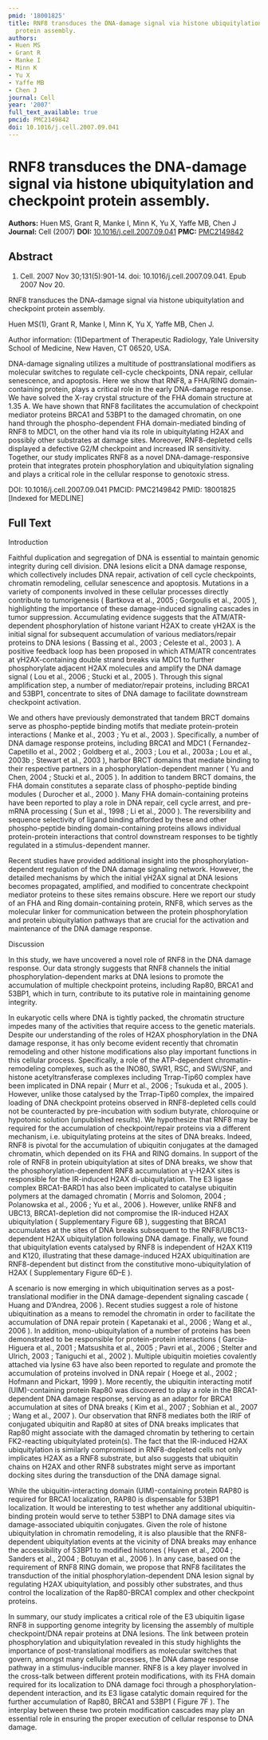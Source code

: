 ```yaml
---
pmid: '18001825'
title: RNF8 transduces the DNA-damage signal via histone ubiquitylation and checkpoint
  protein assembly.
authors:
- Huen MS
- Grant R
- Manke I
- Minn K
- Yu X
- Yaffe MB
- Chen J
journal: Cell
year: '2007'
full_text_available: true
pmcid: PMC2149842
doi: 10.1016/j.cell.2007.09.041
---
```


# RNF8 transduces the DNA-damage signal via histone ubiquitylation and checkpoint protein assembly.
**Authors:** Huen MS, Grant R, Manke I, Minn K, Yu X, Yaffe MB, Chen J
**Journal:** Cell (2007)
**DOI:** [10.1016/j.cell.2007.09.041](https://doi.org/10.1016/j.cell.2007.09.041)
**PMC:** [PMC2149842](https://www.ncbi.nlm.nih.gov/pmc/articles/PMC2149842/)

## Abstract

1. Cell. 2007 Nov 30;131(5):901-14. doi: 10.1016/j.cell.2007.09.041. Epub 2007
Nov  20.

RNF8 transduces the DNA-damage signal via histone ubiquitylation and checkpoint 
protein assembly.

Huen MS(1), Grant R, Manke I, Minn K, Yu X, Yaffe MB, Chen J.

Author information:
(1)Department of Therapeutic Radiology, Yale University School of Medicine, New 
Haven, CT 06520, USA.

DNA-damage signaling utilizes a multitude of posttranslational modifiers as 
molecular switches to regulate cell-cycle checkpoints, DNA repair, cellular 
senescence, and apoptosis. Here we show that RNF8, a FHA/RING domain-containing 
protein, plays a critical role in the early DNA-damage response. We have solved 
the X-ray crystal structure of the FHA domain structure at 1.35 A. We have shown 
that RNF8 facilitates the accumulation of checkpoint mediator proteins BRCA1 and 
53BP1 to the damaged chromatin, on one hand through the phospho-dependent FHA 
domain-mediated binding of RNF8 to MDC1, on the other hand via its role in 
ubiquitylating H2AX and possibly other substrates at damage sites. Moreover, 
RNF8-depleted cells displayed a defective G2/M checkpoint and increased IR 
sensitivity. Together, our study implicates RNF8 as a novel 
DNA-damage-responsive protein that integrates protein phosphorylation and 
ubiquitylation signaling and plays a critical role in the cellular response to 
genotoxic stress.

DOI: 10.1016/j.cell.2007.09.041
PMCID: PMC2149842
PMID: 18001825 [Indexed for MEDLINE]

## Full Text

Introduction

Faithful duplication and segregation of DNA is essential to maintain genomic integrity during cell division. DNA lesions elicit a DNA damage response, which collectively includes DNA repair, activation of cell cycle checkpoints, chromatin remodeling, cellular senescence and apoptosis. Mutations in a variety of components involved in these cellular processes directly contribute to tumorigenesis ( Bartkova et al., 2005 ; Gorgoulis et al., 2005 ), highlighting the importance of these damage-induced signaling cascades in tumor suppression. Accumulating evidence suggests that the ATM/ATR-dependent phosphorylation of histone variant H2AX to create γH2AX is the initial signal for subsequent accumulation of various mediators/repair proteins to DNA lesions ( Bassing et al., 2003 ; Celeste et al., 2003 ). A positive feedback loop has been proposed in which ATM/ATR concentrates at γH2AX-containing double strand breaks via MDC1 to further phosphorylate adjacent H2AX molecules and amplify the DNA damage signal ( Lou et al., 2006 ; Stucki et al., 2005 ). Through this signal amplification step, a number of mediator/repair proteins, including BRCA1 and 53BP1, concentrate to sites of DNA damage to facilitate downstream checkpoint activation.

We and others have previously demonstrated that tandem BRCT domains serve as phospho-peptide binding motifs that mediate protein-protein interactions ( Manke et al., 2003 ; Yu et al., 2003 ). Specifically, a number of DNA damage response proteins, including BRCA1 and MDC1 ( Fernandez-Capetillo et al., 2002 ; Goldberg et al., 2003 ; Lou et al., 2003a ; Lou et al., 2003b ; Stewart et al., 2003 ), harbor BRCT domains that mediate binding to their respective partners in a phosphorylation-dependent manner ( Yu and Chen, 2004 ; Stucki et al., 2005 ). In addition to tandem BRCT domains, the FHA domain constitutes a separate class of phospho-peptide binding modules ( Durocher et al., 2000 ). Many FHA domain-containing proteins have been reported to play a role in DNA repair, cell cycle arrest, and pre-mRNA processing ( Sun et al., 1998 ; Li et al., 2000 ). The reversibility and sequence selectivity of ligand binding afforded by these and other phospho-peptide binding domain-containing proteins allows individual protein-protein interactions that control downstream responses to be tightly regulated in a stimulus-dependent manner.

Recent studies have provided additional insight into the phosphorylation-dependent regulation of the DNA damage signaling network. However, the detailed mechanisms by which the initial γH2AX signal at DNA lesions becomes propagated, amplified, and modified to concentrate checkpoint mediator proteins to these sites remains obscure. Here we report our study of an FHA and Ring domain-containing protein, RNF8, which serves as the molecular linker for communication between the protein phosphorylation and protein ubiquitylation pathways that are crucial for the activation and maintenance of the DNA damage response.

Discussion

In this study, we have uncovered a novel role of RNF8 in the DNA damage response. Our data strongly suggests that RNF8 channels the initial phosphorylation-dependent marks at DNA lesions to promote the accumulation of multiple checkpoint proteins, including Rap80, BRCA1 and 53BP1, which in turn, contribute to its putative role in maintaining genome integrity.

In eukaryotic cells where DNA is tightly packed, the chromatin structure impedes many of the activities that require access to the genetic materials. Despite our understanding of the roles of H2AX phosphorylation in the DNA damage response, it has only become evident recently that chromatin remodeling and other histone modifications also play important functions in this cellular process. Specifically, a role of the ATP-dependent chromatin-remodeling complexes, such as the INO80, SWR1, RSC, and SWI/SNF, and histone acetyltransferase complexes including Trrap-Tip60 complex have been implicated in DNA repair ( Murr et al., 2006 ; Tsukuda et al., 2005 ). However, unlike those catalysed by the Trrap-Tip60 complex, the impaired loading of DNA checkpoint proteins observed in RNF8-depleted cells could not be counteracted by pre-incubation with sodium butyrate, chloroquine or hypotonic solution (unpublished results). We hypothesize that RNF8 may be required for the accumulation of checkpoint/repair proteins via a different mechanism, i.e. ubiquitylating proteins at the sites of DNA breaks. Indeed, RNF8 is pivotal for the accumulation of ubiquitin conjugates at the damaged chromatin, which depended on its FHA and RING domains. In support of the role of RNF8 in protein ubiquitylation at sites of DNA breaks, we show that the phosphorylation-dependent RNF8 accumulation at γ-H2AX sites is responsible for the IR-induced H2AX di-ubiquitylation. The E3 ligase complex BRCA1-BARD1 has also been implicated to catalyse ubiquitin polymers at the damaged chromatin ( Morris and Solomon, 2004 ; Polanowska et al., 2006 ; Yu et al., 2006 ). However, unlike RNF8 and UBC13, BRCA1-depletion did not compromise the IR-induced H2AX ubiquitylation ( Supplementary Figure 6B ), suggesting that BRCA1 accumulates at the sites of DNA breaks subsequent to the RNF8/UBC13-dependent H2AX ubiquitylation following DNA damage. Finally, we found that ubiquitylation events catalysed by RNF8 is independent of H2AX K119 and K120, illustrating that these damage-induced H2AX ubiquitination are RNF8-dependent but distinct from the constitutive mono-ubiquitylation of H2AX ( Supplementary Figure 6D–E ).

A scenario is now emerging in which ubiquitination serves as a post-translational modifier in the DNA damage-dependent signaling cascade ( Huang and D’Andrea, 2006 ). Recent studies suggest a role of histone ubiquitination as a means to remodel the chromatin in order to facilitate the accumulation of DNA repair protein ( Kapetanaki et al., 2006 ; Wang et al., 2006 ). In addition, mono-ubiquitylation of a number of proteins has been demonstrated to be responsible for protein-protein interactions ( Garcia-Higuera et al., 2001 ; Matsushita et al., 2005 ; Pavri et al., 2006 ; Stelter and Ulrich, 2003 ; Taniguchi et al., 2002 ). Multiple ubiquitin moieties covalently attached via lysine 63 have also been reported to regulate and promote the accumulation of proteins involved in DNA repair ( Hoege et al., 2002 ; Hofmann and Pickart, 1999 ). More recently, the ubiquitin interacting motif (UIM)-containing protein Rap80 was discovered to play a role in the BRCA1-dependent DNA damage response, serving as an adaptor for BRCA1 accumulation at sites of DNA breaks ( Kim et al., 2007 ; Sobhian et al., 2007 ; Wang et al., 2007 ). Our observation that RNF8 mediates both the IRIF of conjugated ubiquitin and Rap80 at sites of DNA breaks implicates that Rap80 might associate with the damaged chromatin by tethering to certain FK2-reacting ubiquitylated protein(s). The fact that the IR-induced H2AX ubiquitylation is similarly compromised in RNF8-depleted cells not only implicates H2AX as a RNF8 substrate, but also suggests that ubiquitin chains on H2AX and other RNF8 substrates might serve as important docking sites during the transduction of the DNA damage signal.

While the ubiquitin-interacting domain (UIM)-containing protein RAP80 is required for BRCA1 localization, RAP80 is dispensable for 53BP1 localization. It would be interesting to test whether any additional ubiquitin-binding protein would serve to tether 53BP1 to DNA damage sites via damage-associated ubiquitin conjugates. Given the role of histone ubiquitylation in chromatin remodeling, it is also plausible that the RNF8-dependent ubiquitylation events at the vicinity of DNA breaks may enhance the accessibility of 53BP1 to modified histones ( Huyen et al., 2004 ; Sanders et al., 2004 ; Botuyan et al., 2006 ). In any case, based on the requirement of RNF8 RING domain, we propose that RNF8 facilitates the transduction of the initial phosphorylation-dependent DNA lesion signal by regulating H2AX ubiquitylation, and possibly other substrates, and thus control the localization of the Rap80-BRCA1 complex and other checkpoint proteins.

In summary, our study implicates a critical role of the E3 ubiquitin ligase RNF8 in supporting genome integrity by licensing the assembly of multiple checkpoint/DNA repair proteins at DNA lesions. The link between protein phosphorylation and ubiquitylation revealed in this study highlights the importance of post-translational modifiers as molecular switches that govern, amongst many cellular processes, the DNA damage response pathway in a stimulus-inducible manner. RNF8 is a key player involved in the cross-talk between different protein modifications, with its FHA domain required for its localization to DNA damage foci through a phosphorylation-dependent interaction, and its E3 ligase catalytic domain required for the further accumulation of Rap80, BRCA1 and 53BP1 ( Figure 7F ). The interplay between these two protein modification cascades may play an essential role in ensuring the proper execution of cellular response to DNA damage.
